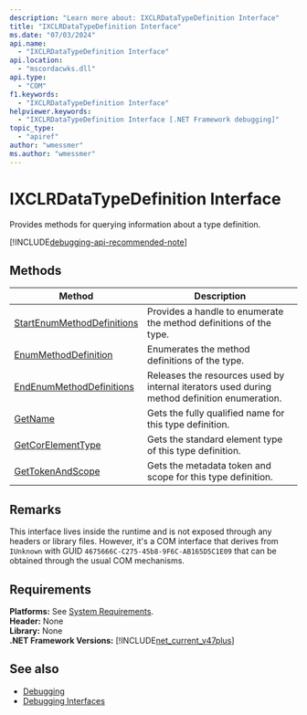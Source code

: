 ```yaml
---
description: "Learn more about: IXCLRDataTypeDefinition Interface"
title: "IXCLRDataTypeDefinition Interface"
ms.date: "07/03/2024"
api.name:
  - "IXCLRDataTypeDefinition Interface"
api.location:
  - "mscordacwks.dll"
api.type:
  - "COM"
f1.keywords:
  - "IXCLRDataTypeDefinition Interface"
helpviewer.keywords:
  - "IXCLRDataTypeDefinition Interface [.NET Framework debugging]"
topic_type:
  - "apiref"
author: "wmessmer"
ms.author: "wmessmer"
---
```

# IXCLRDataTypeDefinition Interface

Provides methods for querying information about a type definition.

[!INCLUDE[debugging-api-recommended-note](../../../../includes/debugging-api-recommended-note.md)]

## Methods

| Method                                                                                                                  | Description                                 |
| ----------------------------------------------------------------------------------------------------------------------- | ------------------------------------------- |
| [StartEnumMethodDefinitions](ixclrdatatypedefinition-startenummethoddefinitions-method.md) | Provides a handle to enumerate the method definitions of the type. |
| [EnumMethodDefinition](ixclrdatatypedefinition-enummethoddefinition-method.md) | Enumerates the method definitions of the type. |
| [EndEnumMethodDefinitions](ixclrdatatypedefinition-endenummethoddefinitions-method.md) | Releases the resources used by internal iterators used during method definition enumeration. |
| [GetName](ixclrdatatypedefinition-getname-method.md) | Gets the fully qualified name for this type definition. |
| [GetCorElementType](ixclrdatatypedefinition-getcorelementtype-method.md) | Gets the standard element type of this type definition. |
| [GetTokenAndScope](ixclrdatatypedefinition-gettokenandscope-method.md) | Gets the metadata token and scope for this type definition. |

## Remarks

This interface lives inside the runtime and is not exposed through any headers or library files. However, it's a COM interface that derives from `IUnknown` with GUID `4675666C-C275-45b8-9F6C-AB165D5C1E09` that can be obtained through the usual COM mechanisms.

## Requirements

**Platforms:** See [System Requirements](../../get-started/system-requirements.md).  
**Header:** None  
**Library:** None  
**.NET Framework Versions:** [!INCLUDE[net_current_v47plus](../../../../includes/net-current-v47plus.md)]  

## See also

- [Debugging](index.md)
- [Debugging Interfaces](debugging-interfaces.md)